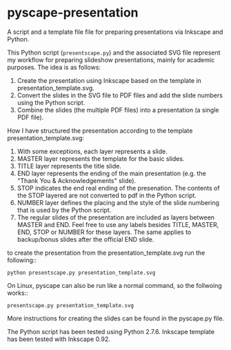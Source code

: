 # pyscape-presentation
A script and a template file file for preparing presentations via Inkscape and Python.

This Python script (``presentscape.py``) and the associated SVG file represent my workflow for preparing slideshow presentations, mainly for academic purposes. The idea is as follows:

1. Create the presentation using Inkscape based on the template in presentation_template.svg.
2. Convert the slides in the SVG file to PDF files and add the slide numbers using the Python script.
3. Combine the slides (the multiple PDF files) into a presentation (a single PDF file).

How I have structured the presentation according to the template presentation_template.svg:

1. With some exceptions, each layer represents a slide.
2. MASTER layer represents the template for the basic slides.
3. TITLE layer represents the title slide.
4. END layer represents the ending of the main presentation (e.g. the "Thank You & Acknowledgements" slide).
5. STOP indicates the end real ending of the presenation. The contents of the STOP layered are not converted to pdf in the Python script.
6. NUMBER layer defines the placing and the style of the slide numbering that is used by the Python script.
7. The regular slides of the presentation are included as layers between MASTER and END. Feel free to use any labels besides TITLE, MASTER, END, STOP or NUMBER for these layers. The same applies to backup/bonus slides after the official END slide.

to create the presentation from the presentation_template.svg run the following::

    python presentscape.py presentation_template.svg

On Linux, pyscape can also be run like a normal command, so the follwoing works::

    presentscape.py presentation_template.svg

More instructions for creating the slides can be found in the pyscape.py file.

The Python script has been tested using Python 2.7.6. Inkscape template has been tested with Inkscape 0.92.
